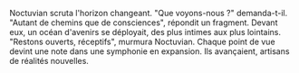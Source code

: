 Noctuvian scruta l'horizon changeant.
"Que voyons-nous ?" demanda-t-il.
"Autant de chemins que de consciences", répondit un fragment.
Devant eux, un océan d'avenirs se déployait,
des plus intimes aux plus lointains.
"Restons ouverts, réceptifs", murmura Noctuvian.
Chaque point de vue devint une note
dans une symphonie en expansion.
Ils avançaient, artisans de réalités nouvelles.
